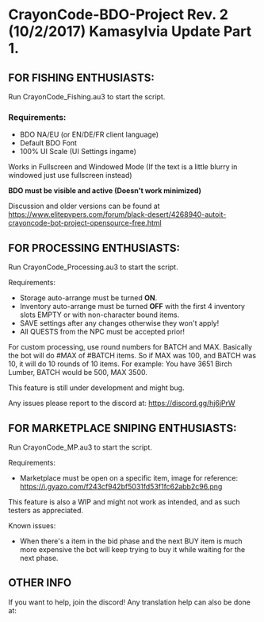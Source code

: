 # CrayonCode-BDO-Project Rev. 2 (10/2/2017) Kamasylvia Update Part 1.

## FOR FISHING ENTHUSIASTS:

Run CrayonCode_Fishing.au3 to start the script.

### Requirements:
* BDO NA/EU (or EN/DE/FR client language)
* Default BDO Font
* 100% UI Scale (UI Settings ingame)

Works in Fullscreen and Windowed Mode (If the text is a little blurry in windowed just use fullscreen instead)

**BDO must be visible and active (Doesn't work minimized)**

Discussion and older versions can be found at https://www.elitepvpers.com/forum/black-desert/4268940-autoit-crayoncode-bot-project-opensource-free.html

## FOR PROCESSING ENTHUSIASTS:

Run CrayonCode_Processing.au3 to start the script.

Requirements:
* Storage auto-arrange must be turned **ON**.
* Inventory auto-arrange must be turned **OFF** with the first 4 inventory slots EMPTY or with non-character bound items.
* SAVE settings after any changes otherwise they won't apply!
* All QUESTS from the NPC must be accepted prior!

For custom processing, use round numbers for BATCH and MAX. Basically the bot will do #MAX of #BATCH items. So if MAX was 100, and BATCH was 10, it will do 10 rounds of 10 items.
For example: You have 3651 Birch Lumber, BATCH would be 500, MAX 3500. 

This feature is still under development and might bug.

Any issues please report to the discord at: https://discord.gg/hj6jPrW

## FOR MARKETPLACE SNIPING ENTHUSIASTS:

Run CrayonCode_MP.au3 to start the script.

Requirements:
* Marketplace must be open on a specific item, image for reference: https://i.gyazo.com/f243cf942bf5031fd53f1fc62abb2c96.png

This feature is also a WIP and might not work as intended, and as such testers as appreciated.

Known issues:

* When there's a item in the bid phase and the next BUY item is much more expensive the bot will keep trying to buy it while waiting for the next phase.


## OTHER INFO

If you want to help, join the discord! Any translation help can also be done at: 

